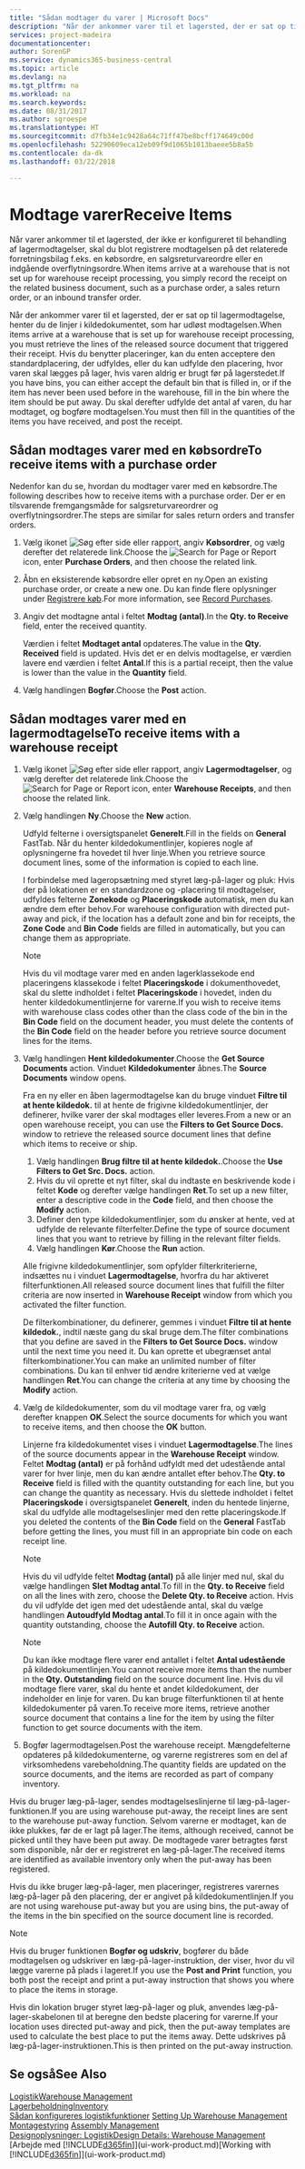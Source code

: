 ```yaml
---
title: "Sådan modtager du varer | Microsoft Docs"
description: "Når der ankommer varer til et lagersted, der er sat op til lagermodtagelse, henter du de linjer i kildedokumentet, som har udløst modtagelsen."
services: project-madeira
documentationcenter: 
author: SorenGP
ms.service: dynamics365-business-central
ms.topic: article
ms.devlang: na
ms.tgt_pltfrm: na
ms.workload: na
ms.search.keywords: 
ms.date: 08/31/2017
ms.author: sgroespe
ms.translationtype: HT
ms.sourcegitcommit: d7fb34e1c9428a64c71ff47be8bcff174649c00d
ms.openlocfilehash: 52290609eca12eb09f9d1065b1013baeee5b8a5b
ms.contentlocale: da-dk
ms.lasthandoff: 03/22/2018

---
```

# <a name="receive-items"></a><span data-ttu-id="e68d6-103">Modtage varer</span><span class="sxs-lookup"><span data-stu-id="e68d6-103">Receive Items</span></span>
<span data-ttu-id="e68d6-104">Når varer ankommer til et lagersted, der ikke er konfigureret til behandling af lagermodtagelser, skal du blot registrere modtagelsen på det relaterede forretningsbilag f.eks. en købsordre, en salgsreturvareordre eller en indgående overflytningsordre.</span><span class="sxs-lookup"><span data-stu-id="e68d6-104">When items arrive at a warehouse that is not set up for warehouse receipt processing, you simply record the receipt on the related business document, such as a purchase order, a sales return order, or an inbound transfer order.</span></span>

<span data-ttu-id="e68d6-105">Når der ankommer varer til et lagersted, der er sat op til lagermodtagelse, henter du de linjer i kildedokumentet, som har udløst modtagelsen.</span><span class="sxs-lookup"><span data-stu-id="e68d6-105">When items arrive at a warehouse that is set up for warehouse receipt processing, you must retrieve the lines of the released source document that triggered their receipt.</span></span> <span data-ttu-id="e68d6-106">Hvis du benytter placeringer, kan du enten acceptere den standardplacering, der udfyldes, eller du kan udfylde den placering, hvor varen skal lægges på lager, hvis varen aldrig er brugt før på lagerstedet.</span><span class="sxs-lookup"><span data-stu-id="e68d6-106">If you have bins, you can either accept the default bin that is filled in, or if the item has never been used before in the warehouse, fill in the bin where the item should be put away.</span></span> <span data-ttu-id="e68d6-107">Du skal derefter udfylde det antal af varen, du har modtaget, og bogføre modtagelsen.</span><span class="sxs-lookup"><span data-stu-id="e68d6-107">You must then fill in the quantities of the items you have received, and post the receipt.</span></span>  

## <a name="to-receive-items-with-a-purchase-order"></a><span data-ttu-id="e68d6-108">Sådan modtages varer med en købsordre</span><span class="sxs-lookup"><span data-stu-id="e68d6-108">To receive items with a purchase order</span></span>
<span data-ttu-id="e68d6-109">Nedenfor kan du se, hvordan du modtager varer med en købsordre.</span><span class="sxs-lookup"><span data-stu-id="e68d6-109">The following describes how to receive items with a purchase order.</span></span> <span data-ttu-id="e68d6-110">Der er en tilsvarende fremgangsmåde for salgsreturvareordrer og overflytningsordrer.</span><span class="sxs-lookup"><span data-stu-id="e68d6-110">The steps are similar for sales return orders and transfer orders.</span></span>  
1. <span data-ttu-id="e68d6-111">Vælg ikonet ![Søg efter side eller rapport](media/ui-search/search_small.png "Ikonet Søg efter side eller rapport"), angiv **Købsordrer**, og vælg derefter det relaterede link.</span><span class="sxs-lookup"><span data-stu-id="e68d6-111">Choose the ![Search for Page or Report](media/ui-search/search_small.png "Search for Page or Report icon") icon, enter **Purchase Orders**, and then choose the related link.</span></span>
2. <span data-ttu-id="e68d6-112">Åbn en eksisterende købsordre eller opret en ny.</span><span class="sxs-lookup"><span data-stu-id="e68d6-112">Open an existing purchase order, or create a new one.</span></span> <span data-ttu-id="e68d6-113">Du kan finde flere oplysninger under [Registrere køb](purchasing-how-record-purchases.md).</span><span class="sxs-lookup"><span data-stu-id="e68d6-113">For more information, see [Record Purchases](purchasing-how-record-purchases.md).</span></span>
3. <span data-ttu-id="e68d6-114">Angiv det modtagne antal i feltet **Modtag (antal)**.</span><span class="sxs-lookup"><span data-stu-id="e68d6-114">In the **Qty. to Receive** field, enter the received quantity.</span></span>

    <span data-ttu-id="e68d6-115">Værdien i feltet **Modtaget antal** opdateres.</span><span class="sxs-lookup"><span data-stu-id="e68d6-115">The value in the **Qty. Received** field is updated.</span></span> <span data-ttu-id="e68d6-116">Hvis det er en delvis modtagelse, er værdien lavere end værdien i feltet **Antal**.</span><span class="sxs-lookup"><span data-stu-id="e68d6-116">If this is a partial receipt, then the value is lower than the value in the **Quantity** field.</span></span>
4. <span data-ttu-id="e68d6-117">Vælg handlingen **Bogfør**.</span><span class="sxs-lookup"><span data-stu-id="e68d6-117">Choose the **Post** action.</span></span>

## <a name="to-receive-items-with-a-warehouse-receipt"></a><span data-ttu-id="e68d6-118">Sådan modtages varer med en lagermodtagelse</span><span class="sxs-lookup"><span data-stu-id="e68d6-118">To receive items with a warehouse receipt</span></span>
1.  <span data-ttu-id="e68d6-119">Vælg ikonet ![Søg efter side eller rapport](media/ui-search/search_small.png "Ikonet Søg efter side eller rapport"), angiv **Lagermodtagelser**, og vælg derefter det relaterede link.</span><span class="sxs-lookup"><span data-stu-id="e68d6-119">Choose the ![Search for Page or Report](media/ui-search/search_small.png "Search for Page or Report icon") icon, enter **Warehouse Receipts**, and then choose the related link.</span></span>  
2.  <span data-ttu-id="e68d6-120">Vælg handlingen **Ny**.</span><span class="sxs-lookup"><span data-stu-id="e68d6-120">Choose the **New** action.</span></span>  

    <span data-ttu-id="e68d6-121">Udfyld felterne i oversigtspanelet **Generelt**.</span><span class="sxs-lookup"><span data-stu-id="e68d6-121">Fill in the fields on **General** FastTab.</span></span> <span data-ttu-id="e68d6-122">Når du henter kildedokumentlinjer, kopieres nogle af oplysningerne fra hovedet til hver linje.</span><span class="sxs-lookup"><span data-stu-id="e68d6-122">When you retrieve source document lines, some of the information is copied to each line.</span></span>  

    <span data-ttu-id="e68d6-123">I forbindelse med lageropsætning med styret læg-på-lager og pluk: Hvis der på lokationen er en standardzone og -placering til modtagelser, udfyldes felterne **Zonekode** og **Placeringskode** automatisk, men du kan ændre dem efter behov.</span><span class="sxs-lookup"><span data-stu-id="e68d6-123">For warehouse configuration with directed put-away and pick, if the location has a default zone and bin for receipts, the **Zone Code** and **Bin Code** fields are filled in automatically, but you can change them as appropriate.</span></span>  

    > [!NOTE]  
    >  <span data-ttu-id="e68d6-124">Hvis du vil modtage varer med en anden lagerklassekode end placeringens klassekode i feltet **Placeringskode** i dokumenthovedet, skal du slette indholdet i feltet **Placeringskode** i hovedet, inden du henter kildedokumentlinjerne for varerne.</span><span class="sxs-lookup"><span data-stu-id="e68d6-124">If you wish to receive items with warehouse class codes other than the class code of the bin in the **Bin Code** field on the document header, you must delete the contents of the **Bin Code** field on the header before you retrieve source document lines for the items.</span></span>  
3.  <span data-ttu-id="e68d6-125">Vælg handlingen **Hent kildedokumenter**.</span><span class="sxs-lookup"><span data-stu-id="e68d6-125">Choose the **Get Source Documents** action.</span></span> <span data-ttu-id="e68d6-126">Vinduet **Kildedokumenter** åbnes.</span><span class="sxs-lookup"><span data-stu-id="e68d6-126">The **Source Documents** window opens.</span></span>

    <span data-ttu-id="e68d6-127">Fra en ny eller en åben lagermodtagelse kan du bruge vinduet **Filtre til at hente kildedok.** til at hente de frigivne kildedokumentlinjer, der definerer, hvilke varer der skal modtages eller leveres.</span><span class="sxs-lookup"><span data-stu-id="e68d6-127">From a new or an open warehouse receipt, you can use the **Filters to Get Source Docs.** window to retrieve the released source document lines that define which items to receive or ship.</span></span>

    1. <span data-ttu-id="e68d6-128">Vælg handlingen **Brug filtre til at hente kildedok.**.</span><span class="sxs-lookup"><span data-stu-id="e68d6-128">Choose the **Use Filters to Get Src. Docs.** action.</span></span>  
    2. <span data-ttu-id="e68d6-129">Hvis du vil oprette et nyt filter, skal du indtaste en beskrivende kode i feltet **Kode** og derefter vælge handlingen **Ret**.</span><span class="sxs-lookup"><span data-stu-id="e68d6-129">To set up a new filter, enter a descriptive code in the **Code** field, and then choose the **Modify** action.</span></span>  
    3. <span data-ttu-id="e68d6-130">Definer den type kildedokumentlinjer, som du ønsker at hente, ved at udfylde de relevante filterfelter.</span><span class="sxs-lookup"><span data-stu-id="e68d6-130">Define the type of source document lines that you want to retrieve by filling in the relevant filter fields.</span></span>  
    4. <span data-ttu-id="e68d6-131">Vælg handlingen **Kør**.</span><span class="sxs-lookup"><span data-stu-id="e68d6-131">Choose the **Run** action.</span></span>  

    <span data-ttu-id="e68d6-132">Alle frigivne kildedokumentlinjer, som opfylder filterkriterierne, indsættes nu i vinduet **Lagermodtagelse**, hvorfra du har aktiveret filterfunktionen.</span><span class="sxs-lookup"><span data-stu-id="e68d6-132">All released source document lines that fulfill the filter criteria are now inserted in **Warehouse Receipt** window from which you activated the filter function.</span></span>  

    <span data-ttu-id="e68d6-133">De filterkombinationer, du definerer, gemmes i vinduet **Filtre til at hente kildedok.**, indtil næste gang du skal bruge dem.</span><span class="sxs-lookup"><span data-stu-id="e68d6-133">The filter combinations that you define are saved in the **Filters to Get Source Docs.** window until the next time you need it.</span></span> <span data-ttu-id="e68d6-134">Du kan oprette et ubegrænset antal filterkombinationer.</span><span class="sxs-lookup"><span data-stu-id="e68d6-134">You can make an unlimited number of filter combinations.</span></span> <span data-ttu-id="e68d6-135">Du kan til enhver tid ændre kriterierne ved at vælge handlingen **Ret**.</span><span class="sxs-lookup"><span data-stu-id="e68d6-135">You can change the criteria at any time by choosing the **Modify** action.</span></span>

4.  <span data-ttu-id="e68d6-136">Vælg de kildedokumenter, som du vil modtage varer fra, og vælg derefter knappen **OK**.</span><span class="sxs-lookup"><span data-stu-id="e68d6-136">Select the source documents for which you want to receive items, and then choose the **OK** button.</span></span>  

    <span data-ttu-id="e68d6-137">Linjerne fra kildedokumentet vises i vinduet **Lagermodtagelse**.</span><span class="sxs-lookup"><span data-stu-id="e68d6-137">The lines of the source documents appear in the **Warehouse Receipt** window.</span></span> <span data-ttu-id="e68d6-138">Feltet **Modtag (antal)** er på forhånd udfyldt med det udestående antal varer for hver linje, men du kan ændre antallet efter behov.</span><span class="sxs-lookup"><span data-stu-id="e68d6-138">The **Qty. to Receive** field is filled with the quantity outstanding for each line, but you can change the quantity as necessary.</span></span> <span data-ttu-id="e68d6-139">Hvis du slettede indholdet i feltet **Placeringskode** i oversigtspanelet **Generelt**, inden du hentede linjerne, skal du udfylde alle modtagelseslinjer med den rette placeringskode.</span><span class="sxs-lookup"><span data-stu-id="e68d6-139">If you deleted the contents of the **Bin Code** field on the **General** FastTab before getting the lines, you must fill in an appropriate bin code on each receipt line.</span></span>  

    > [!NOTE]  
    >  <span data-ttu-id="e68d6-140">Hvis du vil udfylde feltet **Modtag (antal)** på alle linjer med nul, skal du vælge handlingen **Slet Modtag antal**.</span><span class="sxs-lookup"><span data-stu-id="e68d6-140">To fill in the **Qty. to Receive** field on all the lines with zero, choose the **Delete Qty. to Receive** action.</span></span> <span data-ttu-id="e68d6-141">Hvis du vil udfylde det igen med det udestående antal, skal du vælge handlingen **Autoudfyld Modtag antal**.</span><span class="sxs-lookup"><span data-stu-id="e68d6-141">To fill it in once again with the quantity outstanding, choose the **Autofill Qty. to Receive** action.</span></span>  

    > [!NOTE]  
    >  <span data-ttu-id="e68d6-142">Du kan ikke modtage flere varer end antallet i feltet **Antal udestående** på kildedokumentlinjen.</span><span class="sxs-lookup"><span data-stu-id="e68d6-142">You cannot receive more items than the number in the **Qty. Outstanding** field on the source document line.</span></span> <span data-ttu-id="e68d6-143">Hvis du vil modtage flere varer, skal du hente et andet kildedokument, der indeholder en linje for varen. Du kan bruge filterfunktionen til at hente kildedokumenter på varen.</span><span class="sxs-lookup"><span data-stu-id="e68d6-143">To receive more items, retrieve another source document that contains a line for the item by using the filter function to get source documents with the item.</span></span>  

5.  <span data-ttu-id="e68d6-144">Bogfør lagermodtagelsen.</span><span class="sxs-lookup"><span data-stu-id="e68d6-144">Post the warehouse receipt.</span></span> <span data-ttu-id="e68d6-145">Mængdefelterne opdateres på kildedokumenterne, og varerne registreres som en del af virksomhedens varebeholdning.</span><span class="sxs-lookup"><span data-stu-id="e68d6-145">The quantity fields are updated on the source documents, and the items are recorded as part of company inventory.</span></span>  

<span data-ttu-id="e68d6-146">Hvis du bruger læg-på-lager, sendes modtagelseslinjerne til læg-på-lager-funktionen.</span><span class="sxs-lookup"><span data-stu-id="e68d6-146">If you are using warehouse put-away, the receipt lines are sent to the warehouse put-away function.</span></span> <span data-ttu-id="e68d6-147">Selvom varerne er modtaget, kan de ikke plukkes, før de er lagt på lager.</span><span class="sxs-lookup"><span data-stu-id="e68d6-147">The items, although received, cannot be picked until they have been put away.</span></span> <span data-ttu-id="e68d6-148">De modtagede varer betragtes først som disponible, når der er registreret en læg-på-lager.</span><span class="sxs-lookup"><span data-stu-id="e68d6-148">The received items are identified as available inventory only when the put-away has been registered.</span></span>  

<span data-ttu-id="e68d6-149">Hvis du ikke bruger læg-på-lager, men placeringer, registreres varernes læg-på-lager på den placering, der er angivet på kildedokumentlinjen.</span><span class="sxs-lookup"><span data-stu-id="e68d6-149">If you are not using warehouse put-away but you are using bins, the put-away of the items in the bin specified on the source document line is recorded.</span></span>  

> [!NOTE]  
>  <span data-ttu-id="e68d6-150">Hvis du bruger funktionen **Bogfør og udskriv**, bogfører du både modtagelsen og udskriver en læg-på-lager-instruktion, der viser, hvor du vil lægge varerne på plads i lageret.</span><span class="sxs-lookup"><span data-stu-id="e68d6-150">If you use the **Post and Print** function, you both post the receipt and print a put-away instruction that shows you where to place the items in storage.</span></span>  
>   
>  <span data-ttu-id="e68d6-151">Hvis din lokation bruger styret læg-på-lager og pluk, anvendes læg-på-lager-skabelonen til at beregne den bedste placering for varerne.</span><span class="sxs-lookup"><span data-stu-id="e68d6-151">If your location uses directed put-away and pick, then the put-away templates are used to calculate the best place to put the items away.</span></span> <span data-ttu-id="e68d6-152">Dette udskrives på læg-på-lager-instruktionen.</span><span class="sxs-lookup"><span data-stu-id="e68d6-152">This is then printed on the put-away instruction.</span></span>  

## <a name="see-also"></a><span data-ttu-id="e68d6-153">Se også</span><span class="sxs-lookup"><span data-stu-id="e68d6-153">See Also</span></span>  
[<span data-ttu-id="e68d6-154">Logistik</span><span class="sxs-lookup"><span data-stu-id="e68d6-154">Warehouse Management</span></span>](warehouse-manage-warehouse.md)  
[<span data-ttu-id="e68d6-155">Lagerbeholdning</span><span class="sxs-lookup"><span data-stu-id="e68d6-155">Inventory</span></span>](inventory-manage-inventory.md)  
<span data-ttu-id="e68d6-156">[Sådan konfigureres logistikfunktioner](warehouse-setup-warehouse.md)   </span><span class="sxs-lookup"><span data-stu-id="e68d6-156">[Setting Up Warehouse Management](warehouse-setup-warehouse.md)   </span></span>  
<span data-ttu-id="e68d6-157">[Montagestyring](assembly-assemble-items.md)  </span><span class="sxs-lookup"><span data-stu-id="e68d6-157">[Assembly Management](assembly-assemble-items.md)  </span></span>  
[<span data-ttu-id="e68d6-158">Designoplysninger: Logistik</span><span class="sxs-lookup"><span data-stu-id="e68d6-158">Design Details: Warehouse Management</span></span>](design-details-warehouse-management.md)  
<span data-ttu-id="e68d6-159">[Arbejde med [!INCLUDE[d365fin](includes/d365fin_md.md)]](ui-work-product.md)</span><span class="sxs-lookup"><span data-stu-id="e68d6-159">[Working with [!INCLUDE[d365fin](includes/d365fin_md.md)]](ui-work-product.md)</span></span>


